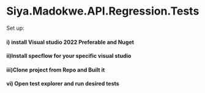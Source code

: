 # Siya.Madokwe.API.Regression.Tests
Set up: 
#### i) install Visual studio 2022 Preferable and Nuget
#### ii)Install specflow for your specific visual studio
#### iii)Clone project from Repo and  Built it
#### vi) Open test explorer and run desired tests 
